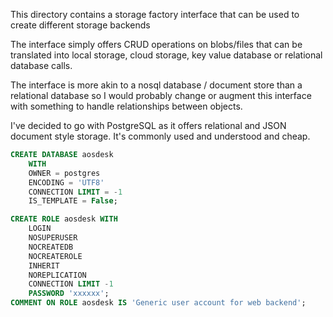 This directory contains a storage factory interface that can be used to create different storage backends

The interface simply offers CRUD operations on blobs/files that can be translated into local storage, cloud storage, key value database or relational database calls.

The interface is more akin to a nosql database / document store than a relational database so I would probably change or augment this interface with something to handle relationships between objects.

I've decided to go with PostgreSQL as it offers relational and JSON document style storage. It's commonly used and understood and cheap.

```sql
CREATE DATABASE aosdesk
    WITH
    OWNER = postgres
    ENCODING = 'UTF8'
    CONNECTION LIMIT = -1
    IS_TEMPLATE = False;
```

```sql
CREATE ROLE aosdesk WITH
	LOGIN
	NOSUPERUSER
	NOCREATEDB
	NOCREATEROLE
	INHERIT
	NOREPLICATION
	CONNECTION LIMIT -1
	PASSWORD 'xxxxxx';
COMMENT ON ROLE aosdesk IS 'Generic user account for web backend';
```
